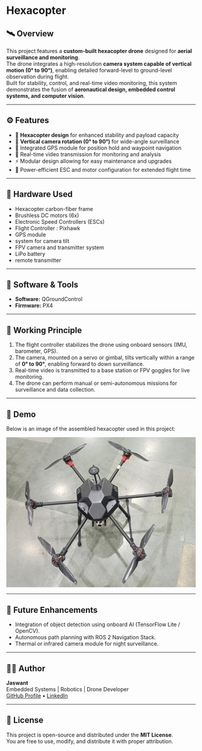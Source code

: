 # Hexacopter

## 🛰️ Overview
This project features a **custom-built hexacopter drone** designed for **aerial surveillance and monitoring**.  
The drone integrates a high-resolution **camera system capable of vertical motion (0° to 90°)**, enabling detailed forward-level to ground-level observation during flight.  
Built for stability, control, and real-time video monitoring, this system demonstrates the fusion of **aeronautical design, embedded control systems, and computer vision**.

---

## ⚙️ Features
- 🚁 **Hexacopter design** for enhanced stability and payload capacity  
- 🎥 **Vertical camera rotation (0° to 90°)** for wide-angle surveillance  
- 🧭 Integrated GPS module for position hold and waypoint navigation  
- 🧠 Real-time video transmission for monitoring and analysis  
- ⚡ Modular design allowing for easy maintenance and upgrades  
- 🔋 Power-efficient ESC and motor configuration for extended flight time  

---

## 🧩 Hardware Used
- Hexacopter carbon-fiber frame  
- Brushless DC motors (6x)  
- Electronic Speed Controllers (ESCs)  
- Flight Controller : Pixhawk  
- GPS module  
- system for camera tilt  
- FPV camera and transmitter system
- LiPo battery  
- remote transmitter  

---

## 🧠 Software & Tools
- **Software:** QGroundControl
- **Firmware:** PX4

---

## 🚀 Working Principle
1. The flight controller stabilizes the drone using onboard sensors (IMU, barometer, GPS).  
2. The camera, mounted on a servo or gimbal, tilts vertically within a range of **0° to 90°**, enabling forward to down surveillance.  
3. Real-time video is transmitted to a base station or FPV goggles for live monitoring.  
4. The drone can perform manual or semi-autonomous missions for surveillance and data collection.

---

## 📸 Demo
Below is an image of the assembled hexacopter used in this project:

![Drone Overview](Hexacopter.jpg)

---

## 🔧 Future Enhancements
- Integration of object detection using onboard AI (TensorFlow Lite / OpenCV).  
- Autonomous path planning with ROS 2 Navigation Stack.  
- Thermal or infrared camera module for night surveillance.  

---

## 🧑‍💻 Author
**Jaswant**  
Embedded Systems | Robotics | Drone Developer  
[GitHub Profile](https://github.com/JaswanthReddyT) • [LinkedIn](https://www.linkedin.com/in/thugu-jaswanth-reddy-12a72828b/)

---

## 📜 License
This project is open-source and distributed under the **MIT License**.  
You are free to use, modify, and distribute it with proper attribution.
